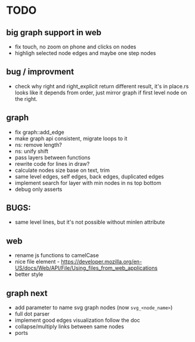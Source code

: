 # TODO

## big graph support in web
* fix touch, no zoom on phone and clicks on nodes
* highligh selected node edges and maybe one step nodes

## bug / improvment
* check why right and right_explicit return different result, it's in place.rs
 looks like it depends from order, just mirror graph if first level node on the right.

## graph
* fix graph::add_edge
* make graph api consistent, migrate loops to it
* ns: remove length?
* ns: unify shift
* pass layers between functions
* rewrite code for lines in draw?
* calculate nodes size base on text, trim 
* same level edges, self edges, back edges, duplicated edges
* implement search for layer with min nodes in ns top bottom 
* debug only asserts

## BUGS:
* same level lines, but it's not possible without minlen attribute

## web
* rename js functions to camelCase
* nice file element - https://developer.mozilla.org/en-US/docs/Web/API/File/Using_files_from_web_applications
* better style

## graph next
* add parameter to name svg graph nodes (now `svg_<node_name>`)
* full dot parser
* implement good edges visualization follow the doc
* collapse/multiply links between same nodes
* ports